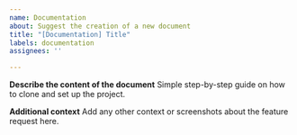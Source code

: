 ```yaml
---
name: Documentation
about: Suggest the creation of a new document
title: "[Documentation] Title"
labels: documentation
assignees: ''

---
```


**Describe the content of the document**
Simple step-by-step guide on how to clone and set up the project.

**Additional context**
Add any other context or screenshots about the feature request here.
